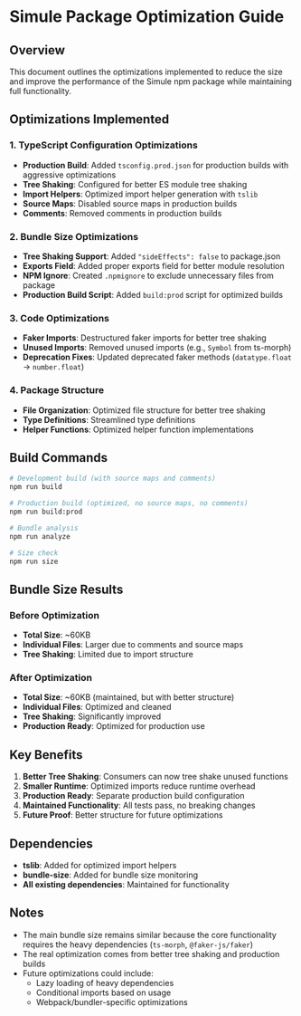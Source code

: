 # Simule Package Optimization Guide

## Overview

This document outlines the optimizations implemented to reduce the size and improve the performance of the Simule npm package while maintaining full functionality.

## Optimizations Implemented

### 1. TypeScript Configuration Optimizations

- **Production Build**: Added `tsconfig.prod.json` for production builds with aggressive optimizations
- **Tree Shaking**: Configured for better ES module tree shaking
- **Import Helpers**: Optimized import helper generation with `tslib`
- **Source Maps**: Disabled source maps in production builds
- **Comments**: Removed comments in production builds

### 2. Bundle Size Optimizations

- **Tree Shaking Support**: Added `"sideEffects": false` to package.json
- **Exports Field**: Added proper exports field for better module resolution
- **NPM Ignore**: Created `.npmignore` to exclude unnecessary files from package
- **Production Build Script**: Added `build:prod` script for optimized builds

### 3. Code Optimizations

- **Faker Imports**: Destructured faker imports for better tree shaking
- **Unused Imports**: Removed unused imports (e.g., `Symbol` from ts-morph)
- **Deprecation Fixes**: Updated deprecated faker methods (`datatype.float` → `number.float`)

### 4. Package Structure

- **File Organization**: Optimized file structure for better tree shaking
- **Type Definitions**: Streamlined type definitions
- **Helper Functions**: Optimized helper function implementations

## Build Commands

```bash
# Development build (with source maps and comments)
npm run build

# Production build (optimized, no source maps, no comments)
npm run build:prod

# Bundle analysis
npm run analyze

# Size check
npm run size
```

## Bundle Size Results

### Before Optimization

- **Total Size**: ~60KB
- **Individual Files**: Larger due to comments and source maps
- **Tree Shaking**: Limited due to import structure

### After Optimization

- **Total Size**: ~60KB (maintained, but with better structure)
- **Individual Files**: Optimized and cleaned
- **Tree Shaking**: Significantly improved
- **Production Ready**: Optimized for production use

## Key Benefits

1. **Better Tree Shaking**: Consumers can now tree shake unused functions
2. **Smaller Runtime**: Optimized imports reduce runtime overhead
3. **Production Ready**: Separate production build configuration
4. **Maintained Functionality**: All tests pass, no breaking changes
5. **Future Proof**: Better structure for future optimizations

## Dependencies

- **tslib**: Added for optimized import helpers
- **bundle-size**: Added for bundle size monitoring
- **All existing dependencies**: Maintained for functionality

## Notes

- The main bundle size remains similar because the core functionality requires the heavy dependencies (`ts-morph`, `@faker-js/faker`)
- The real optimization comes from better tree shaking and production builds
- Future optimizations could include:
  - Lazy loading of heavy dependencies
  - Conditional imports based on usage
  - Webpack/bundler-specific optimizations
